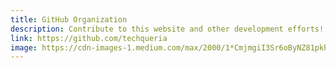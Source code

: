 ```yaml
---
title: GitHub Organization
description: Contribute to this website and other development efforts!
link: https://github.com/techqueria
image: https://cdn-images-1.medium.com/max/2000/1*CmjmgiI3Sr6oByNZ81pkhQ.jpeg
---
```

